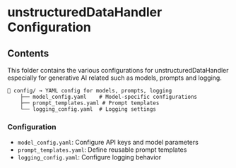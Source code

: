 # unstructuredDataHandler Configuration

## Contents

This folder contains the various configurations for unstructuredDataHandler especially for generative AI related such as models, prompts and logging.
```
📁 config/ → YAML config for models, prompts, logging
    ├── model_config.yaml    # Model-specific configurations
    ├── prompt_templates.yaml # Prompt templates
    └── logging_config.yaml  # Logging settings
```

### Configuration

- `model_config.yaml`: Configure API keys and model parameters
- `prompt_templates.yaml`: Define reusable prompt templates
- `logging_config.yaml`: Configure logging behavior